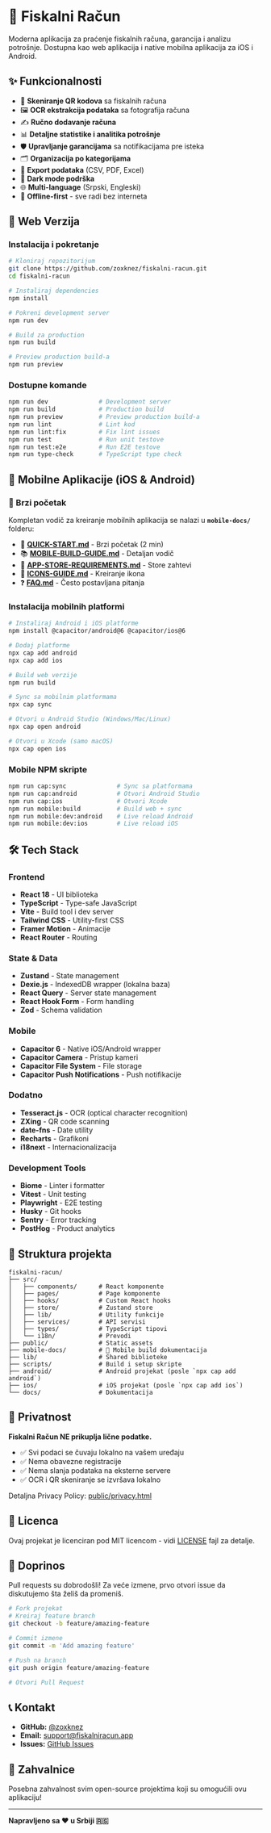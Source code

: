 # 📱 Fiskalni Račun

Moderna aplikacija za praćenje fiskalnih računa, garancija i analizu potrošnje. Dostupna kao web aplikacija i native mobilna aplikacija za iOS i Android.

## ✨ Funkcionalnosti

- 📸 **Skeniranje QR kodova** sa fiskalnih računa
- 🖼️ **OCR ekstrakcija podataka** sa fotografija računa
- ✍️ **Ručno dodavanje računa**
- 📊 **Detaljne statistike i analitika potrošnje**
- 🛡️ **Upravljanje garancijama** sa notifikacijama pre isteka
- 🗂️ **Organizacija po kategorijama**
- 💾 **Export podataka** (CSV, PDF, Excel)
- 🌙 **Dark mode podrška**
- 🌐 **Multi-language** (Srpski, Engleski)
- 📴 **Offline-first** - sve radi bez interneta

## 🚀 Web Verzija

### Instalacija i pokretanje

```bash
# Kloniraj repozitorijum
git clone https://github.com/zoxknez/fiskalni-racun.git
cd fiskalni-racun

# Instaliraj dependencies
npm install

# Pokreni development server
npm run dev

# Build za production
npm run build

# Preview production build-a
npm run preview
```

### Dostupne komande

```bash
npm run dev              # Development server
npm run build            # Production build
npm run preview          # Preview production build-a
npm run lint             # Lint kod
npm run lint:fix         # Fix lint issues
npm run test             # Run unit testove
npm run test:e2e         # Run E2E testove
npm run type-check       # TypeScript type check
```

## 📱 Mobilne Aplikacije (iOS & Android)

### 🎯 Brzi početak

Kompletan vodič za kreiranje mobilnih aplikacija se nalazi u **`mobile-docs/`** folderu:

- 📖 **[QUICK-START.md](./mobile-docs/QUICK-START.md)** - Brzi početak (2 min)
- 📚 **[MOBILE-BUILD-GUIDE.md](./mobile-docs/MOBILE-BUILD-GUIDE.md)** - Detaljan vodič
- 🏪 **[APP-STORE-REQUIREMENTS.md](./mobile-docs/APP-STORE-REQUIREMENTS.md)** - Store zahtevi
- 🎨 **[ICONS-GUIDE.md](./mobile-docs/ICONS-GUIDE.md)** - Kreiranje ikona
- ❓ **[FAQ.md](./mobile-docs/FAQ.md)** - Često postavljana pitanja

### Instalacija mobilnih platformi

```bash
# Instaliraj Android i iOS platforme
npm install @capacitor/android@6 @capacitor/ios@6

# Dodaj platforme
npx cap add android
npx cap add ios

# Build web verzije
npm run build

# Sync sa mobilnim platformama
npx cap sync

# Otvori u Android Studio (Windows/Mac/Linux)
npx cap open android

# Otvori u Xcode (samo macOS)
npx cap open ios
```

### Mobile NPM skripte

```bash
npm run cap:sync              # Sync sa platformama
npm run cap:android           # Otvori Android Studio
npm run cap:ios               # Otvori Xcode
npm run mobile:build          # Build web + sync
npm run mobile:dev:android    # Live reload Android
npm run mobile:dev:ios        # Live reload iOS
```

## 🛠️ Tech Stack

### Frontend
- **React 18** - UI biblioteka
- **TypeScript** - Type-safe JavaScript
- **Vite** - Build tool i dev server
- **Tailwind CSS** - Utility-first CSS
- **Framer Motion** - Animacije
- **React Router** - Routing

### State & Data
- **Zustand** - State management
- **Dexie.js** - IndexedDB wrapper (lokalna baza)
- **React Query** - Server state management
- **React Hook Form** - Form handling
- **Zod** - Schema validation

### Mobile
- **Capacitor 6** - Native iOS/Android wrapper
- **Capacitor Camera** - Pristup kameri
- **Capacitor File System** - File storage
- **Capacitor Push Notifications** - Push notifikacije

### Dodatno
- **Tesseract.js** - OCR (optical character recognition)
- **ZXing** - QR code scanning
- **date-fns** - Date utility
- **Recharts** - Grafikoni
- **i18next** - Internacionalizacija

### Development Tools
- **Biome** - Linter i formatter
- **Vitest** - Unit testing
- **Playwright** - E2E testing
- **Husky** - Git hooks
- **Sentry** - Error tracking
- **PostHog** - Product analytics

## 📁 Struktura projekta

```
fiskalni-racun/
├── src/
│   ├── components/      # React komponente
│   ├── pages/           # Page komponente
│   ├── hooks/           # Custom React hooks
│   ├── store/           # Zustand store
│   ├── lib/             # Utility funkcije
│   ├── services/        # API servisi
│   ├── types/           # TypeScript tipovi
│   └── i18n/            # Prevodi
├── public/              # Static assets
├── mobile-docs/         # 📱 Mobile build dokumentacija
├── lib/                 # Shared biblioteke
├── scripts/             # Build i setup skripte
├── android/             # Android projekat (posle `npx cap add android`)
├── ios/                 # iOS projekat (posle `npx cap add ios`)
└── docs/                # Dokumentacija
```

## 🔐 Privatnost

**Fiskalni Račun NE prikuplja lične podatke.**

- ✅ Svi podaci se čuvaju lokalno na vašem uređaju
- ✅ Nema obavezne registracije
- ✅ Nema slanja podataka na eksterne servere
- ✅ OCR i QR skeniranje se izvršava lokalno

Detaljna Privacy Policy: [public/privacy.html](./public/privacy.html)

## 📄 Licenca

Ovaj projekat je licenciran pod MIT licencom - vidi [LICENSE](./LICENSE) fajl za detalje.

## 🤝 Doprinos

Pull requests su dobrodošli! Za veće izmene, prvo otvori issue da diskutujemo šta želiš da promeniš.

```bash
# Fork projekat
# Kreiraj feature branch
git checkout -b feature/amazing-feature

# Commit izmene
git commit -m 'Add amazing feature'

# Push na branch
git push origin feature/amazing-feature

# Otvori Pull Request
```

## 📞 Kontakt

- **GitHub:** [@zoxknez](https://github.com/zoxknez)
- **Email:** support@fiskalniracun.app
- **Issues:** [GitHub Issues](https://github.com/zoxknez/fiskalni-racun/issues)

## 🎉 Zahvalnice

Posebna zahvalnost svim open-source projektima koji su omogućili ovu aplikaciju!

---

**Napravljeno sa ❤️ u Srbiji 🇷🇸**
